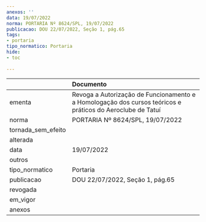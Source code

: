 ```yaml
---
anexos: ''
data: 19/07/2022
norma: PORTARIA Nº 8624/SPL, 19/07/2022
publicacao: DOU 22/07/2022, Seção 1, pág.65
tags:
- portaria
tipo_normatico: Portaria
hide: 
- toc 
 
---
```


|                    | Documento                                                                                                  |
|:-------------------|:-----------------------------------------------------------------------------------------------------------|
| ementa             | Revoga a Autorização de Funcionamento e a Homologação dos cursos teóricos e práticos do Aeroclube de Tatuí |
| norma              | PORTARIA Nº 8624/SPL, 19/07/2022                                                                           |
| tornada_sem_efeito |                                                                                                            |
| alterada           |                                                                                                            |
| data               | 19/07/2022                                                                                                 |
| outros             |                                                                                                            |
| tipo_normatico     | Portaria                                                                                                   |
| publicacao         | DOU 22/07/2022, Seção 1, pág.65                                                                            |
| revogada           |                                                                                                            |
| em_vigor           |                                                                                                            |
| anexos             |                                                                                                            |